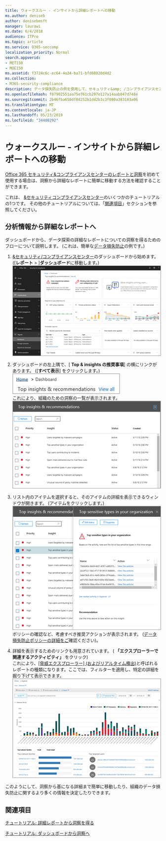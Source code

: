 ```yaml
---
title: ウォークスルー - インサイトから詳細レポートへの移動
ms.author: deniseb
author: denisebmsft
manager: laurawi
ms.date: 6/4/2018
audience: ITPro
ms.topic: article
ms.service: O365-seccomp
localization_priority: Normal
search.appverid:
- MET150
- MOE150
ms.assetid: f3724c6c-ec64-4a24-ba71-bfd68020d4d2
ms.collection:
- M365-security-compliance
description: データ損失防止の例を使用して、セキュリティ&amp; /コンプライアンスセンターの詳細なレポートに移動する方法を参照してください。
ms.openlocfilehash: f87902551aa75e761cb297e127a14aab047d748e
ms.sourcegitcommit: 2b46fba650df8d252b1dd2b3c3f080a383183a06
ms.translationtype: MT
ms.contentlocale: ja-JP
ms.lasthandoff: 05/23/2019
ms.locfileid: "34408292"
---
```

# <a name="walkthrough---from-an-insight-to-a-detailed-report"></a>ウォークスルー - インサイトから詳細レポートへの移動

[Office 365 セキュリティ&amp;コンプライアンスセンターのレポートと洞察](reports-and-insights-in-security-and-compliance.md)を初めて使用する場合は、洞察から詳細なレポートに簡単に移動する方法を確認することができます。 
  
これは、 [ &amp;セキュリティコンプライアンスセンター](https://protection.office.com)のいくつかのチュートリアルの1つです。 その他のチュートリアルについては、「[関連項目](#related-topics)」セクションを参照してください。 
  
## <a name="from-an-insight-to-a-detailed-report"></a>分析情報から詳細なレポートへ

ダッシュボードから、データ探索の詳細なレポートについての洞察を得るためのフローについて説明します。 (これは、簡単な[データ損失防止](data-loss-prevention-policies.md)の例です。) 
  
1. [ &amp;セキュリティ/コンプライアンスセンター](https://protection.office.com)のダッシュボードから始めます。 ([**レポート** \> ]**ダッシュボード**に移動します。)<br/>![セキュリティ&amp; /コンプライアンスセンターで、[レポート\>ダッシュボード] を選択します。](media/2a668c3d-3fa3-4e37-8149-46989b33ae8c.png)
  
2. ダッシュボードの左上隅で、[ **Top &amp; insights の推奨事項**] の横にリンクがあります。 ([**すべて表示**] をクリックします。)<br/>![セキュリティ&amp; /コンプライアンスセンターで、[レポート\>ダッシュボード] を選択して上位の分析情報を表示します。](media/9bb64e11-494f-40a4-ab3d-8d3c7789f300.png)<br/>これにより、組織のための洞察の一覧が表示されます。<br/>![セキュリティ&amp; /コンプライアンスセンターでは、リスト内のすべての分析情報を表示できます。](media/1289af77-bf5a-444a-97a1-03d8a83f75a9.png)
  
3. リスト内のアイテムを選択すると、そのアイテムの詳細を表示できるウィンドウが開きます。 (アイテムをクリックします。)<br/>![選択された洞察の詳細](media/dcbb389f-23b0-4031-b789-4a49068af85a.png)<br/>ポリシーの確認など、考慮すべき推奨アクションが表示されます。 ([データ損失防止ポリシーの詳細をご](data-loss-prevention-policies.md)確認ください)。
    
4. 詳細を表示するためのリンクも用意されています。 ( **「エクスプローラーで関連するアクティビティ」** をクリック)<br/>これにより、[[脅威エクスプローラー] (およびリアルタイム検出)](threat-explorer.md)と呼ばれるレポートの種類になります。ここでは、フィルターを適用し、特定の詳細を掘り下げて表示できます。<br/>![選択した洞察の詳細が表示されたエクスプローラー](media/3ad15b15-7158-44b7-beda-013351bd868e.png)
  
このようにして、洞察から基になる詳細まで簡単に移動したり、組織のデータ損失防止に関するより多くの情報を決定したりできます。
  
## <a name="related-topics"></a>関連項目

[チュートリアル: 詳細レポートから洞察を得る](from-a-detailed-report-to-an-insight.md)
  
[チュートリアル: ダッシュボードから洞察へ](from-a-dashboard-to-an-insight.md)
  

